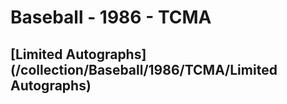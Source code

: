 # Baseball - 1986 - TCMA
## [Limited Autographs](/collection/Baseball/1986/TCMA/Limited Autographs)
